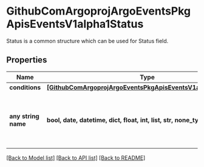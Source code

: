 # GithubComArgoprojArgoEventsPkgApisEventsV1alpha1Status

Status is a common structure which can be used for Status field.

## Properties
Name | Type | Description | Notes
------------ | ------------- | ------------- | -------------
**conditions** | [**[GithubComArgoprojArgoEventsPkgApisEventsV1alpha1Condition]**](GithubComArgoprojArgoEventsPkgApisEventsV1alpha1Condition.md) |  | [optional] 
**any string name** | **bool, date, datetime, dict, float, int, list, str, none_type** | any string name can be used but the value must be the correct type | [optional]

[[Back to Model list]](../README.md#documentation-for-models) [[Back to API list]](../README.md#documentation-for-api-endpoints) [[Back to README]](../README.md)


